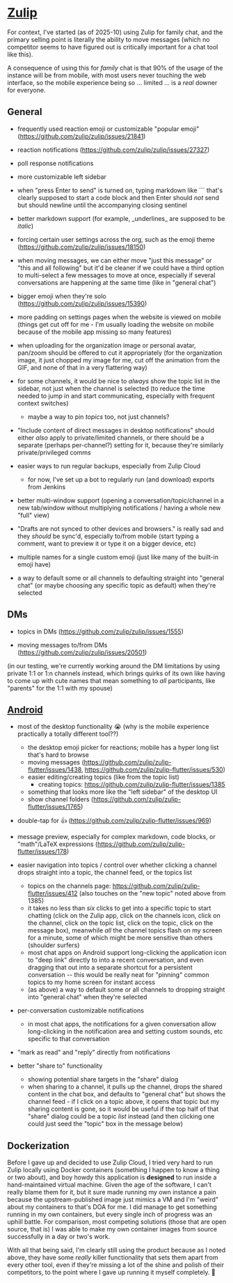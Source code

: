 # [Zulip](https://zulip.com/)

For context, I've started (as of 2025-10) using Zulip for family chat, and the primary selling point is literally the ability to move messages (which no competitor seems to have figured out is critically important for a chat tool like this).

A consequence of using this for _family_ chat is that 90% of the usage of the instance will be from mobile, with most users never touching the web interface, so the mobile experience being so ... limited ... is a _real_ downer for everyone.

## General

- frequently used reaction emoji or customizable "popular emoji" (https://github.com/zulip/zulip/issues/21841)

- reaction notifications (https://github.com/zulip/zulip/issues/27327)

- poll response notifications

- more customizable left sidebar

- when "press Enter to send" is turned on, typing markdown like \`\`\` that's clearly supposed to start a code block and then Enter should _not_ send but should newline until the accompanying closing sentinel

- better markdown support (for example, \_underlines\_ are supposed to be _italic_)

- forcing certain user settings across the org, such as the emoji theme (https://github.com/zulip/zulip/issues/18150)

- when moving messages, we can either move "just this message" or "this and all following" but it'd be cleaner if we could have a third option to multi-select a few messages to move at once, especially if several conversations are happening at the same time (like in "general chat")

- bigger emoji when they're solo (https://github.com/zulip/zulip/issues/15390)

- more padding on settings pages when the website is viewed on mobile (things get cut off for me - I'm usually loading the website on mobile because of the mobile app missing so many features)

- when uploading for the organization image or personal avatar, pan/zoom should be offered to cut it appropriately (for the organization image, it just chopped my image for me, cut off the animation from the GIF, and none of that in a very flattering way)

- for some channels, it would be nice to *always* show the topic list in the sidebar, not just when the channel is selected (to reduce the time needed to jump in and start communicating, especially with frequent context switches)
  - maybe a way to pin _topics_ too, not just channels?

- "Include content of direct messages in desktop notifications" should either _also_ apply to private/limited channels, or there should be a separate (perhaps per-channel?) setting for it, because they're similarly private/privileged comms

- easier ways to run regular backups, especially from Zulip Cloud
  - for now, I've set up a bot to regularly run (and download) exports from Jenkins

- better multi-window support (opening a conversation/topic/channel in a new tab/window without multiplying notifications / having a whole new "full" view)

- "Drafts are not synced to other devices and browsers." is really sad and they *should* be sync'd, especially to/from mobile (start typing a comment, want to preview it or type it on a bigger device, etc)

- multiple names for a single custom emoji (just like many of the built-in emoji have)

- a way to default some or all channels to defaulting straight into "general chat" (or maybe choosing any specific topic as default) when they're selected

## DMs

- topics in DMs (https://github.com/zulip/zulip/issues/1555)

- moving messages to/from DMs (https://github.com/zulip/zulip/issues/20501)

(in our testing, we're currently working around the DM limitations by using private 1:1 or 1:n channels instead, which brings quirks of its own like having to come up with cute names that mean something to *all* participants, like "parents" for the 1:1 with my spouse)

## [Android](https://github.com/zulip/zulip-flutter)

- most of the desktop functionality 😭 (why is the mobile experience practically a totally different tool??)
  - the desktop emoji picker for reactions; mobile has a hyper long list that's hard to browse
  - moving messages (https://github.com/zulip/zulip-flutter/issues/1438, https://github.com/zulip/zulip-flutter/issues/530)
  - easier editing/creating topics (like from the topic list)
    - creating topics: https://github.com/zulip/zulip-flutter/issues/1385
  - something that looks more like the "left sidebar" of the desktop UI
  - show channel folders (https://github.com/zulip/zulip-flutter/issues/1765)

- double-tap for 👍 (https://github.com/zulip/zulip-flutter/issues/969)

- message preview, especially for complex markdown, code blocks, or "math"/LaTeX expressions (https://github.com/zulip/zulip-flutter/issues/178)

- easier navigation into topics / control over whether clicking a channel drops straight into a topic, the channel feed, or the topics list
  - topics on the channels page: https://github.com/zulip/zulip-flutter/issues/412 (also touches on the "new topic" noted above from 1385)
  - it takes no less than *six* clicks to get into a specific topic to start chatting (click on the Zulip app, click on the channels icon, click on the channel, click on the topic list, click on the topic, click on the message box), meanwhile *all* the channel topics flash on my screen for a minute, some of which might be more sensitive than others (shoulder surfers)
  - most chat apps on Android support long-clicking the application icon to "deep link" directly to into a recent conversation, and even dragging that out into a separate shortcut for a persistent conversation -- this would be really neat for "pinning" common topics to my home screen for instant access
  - (as above) a way to default some or all channels to dropping straight into "general chat" when they're selected

- per-conversation customizable notifications
  - in most chat apps, the notifications for a given conversation allow long-clicking in the notification area and setting custom sounds, etc specific to that conversation

- "mark as read" and "reply" directly from notifications

- better "share to" functionality
  - showing potential share targets in the "share" dialog
  - when sharing to a channel, it pulls up the channel, drops the shared content in the chat box, and defaults to "general chat" but shows the channel feed - if I click on a topic above, it opens that topic but my sharing content is gone, so it would be useful if the top half of that "share" dialog could be a topic *list* instead (and then clicking one could just seed the "topic" box in the message below)

## Dockerization

Before I gave up and decided to use Zulip Cloud, I tried very hard to run Zulip locally using Docker containers (something I happen to know a thing or two about), and boy howdy this application is **designed** to run inside a hand-maintained virtual machine.  Given the age of the software, I can't really blame them for it, but it sure made running my own instance a pain because the upstream-published image just mimics a VM and I'm "weird" about my containers to that's DOA for me.  I did manage to get something running in my own containers, but every single inch of progress was an uphill battle.  For comparison, most competing solutions (those that are open source, that is) I was able to make my own container images from source successfully in a day or two's work.

With all that being said, I'm clearly still using the product because as I noted above, they have some _really_ killer functionality that sets them apart from every other tool, even if they're missing a lot of the shine and polish of their competitors, to the point where I gave up running it myself completely. 🤷

